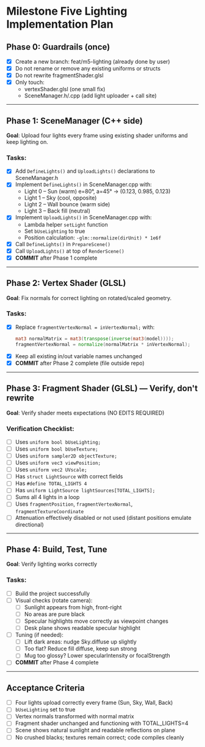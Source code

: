 # Milestone Five Lighting Implementation Plan

## Phase 0: Guardrails (once)
- [x] Create a new branch: feat/m5-lighting (already done by user)
- [x] Do not rename or remove any existing uniforms or structs
- [x] Do not rewrite fragmentShader.glsl
- [x] Only touch:
  - vertexShader.glsl (one small fix)
  - SceneManager.h/.cpp (add light uploader + call site)

---

## Phase 1: SceneManager (C++ side)
**Goal**: Upload four lights every frame using existing shader uniforms and keep lighting on.

### Tasks:
- [x] Add `DefineLights()` and `UploadLights()` declarations to SceneManager.h
- [x] Implement `DefineLights()` in SceneManager.cpp with:
  - Light 0 – Sun (warm) e=80°, a=45° → (0.123, 0.985, 0.123)
  - Light 1 – Sky (cool, opposite)
  - Light 2 – Wall bounce (warm side)
  - Light 3 – Back fill (neutral)
- [x] Implement `UploadLights()` in SceneManager.cpp with:
  - Lambda helper `setLight` function
  - Set `bUseLighting` to true
  - Position calculation: `-glm::normalize(dirUnit) * 1e6f`
- [x] Call `DefineLights()` in `PrepareScene()`
- [x] Call `UploadLights()` at top of `RenderScene()`
- [x] **COMMIT** after Phase 1 complete

---

## Phase 2: Vertex Shader (GLSL)
**Goal**: Fix normals for correct lighting on rotated/scaled geometry.

### Tasks:
- [x] Replace `fragmentVertexNormal = inVertexNormal;` with:
  ```glsl
  mat3 normalMatrix = mat3(transpose(inverse(mat3(model))));
  fragmentVertexNormal = normalize(normalMatrix * inVertexNormal);
  ```
- [x] Keep all existing in/out variable names unchanged
- [x] **COMMIT** after Phase 2 complete (file outside repo)

---

## Phase 3: Fragment Shader (GLSL) — Verify, don't rewrite
**Goal**: Verify shader meets expectations (NO EDITS REQUIRED)

### Verification Checklist:
- [ ] Uses `uniform bool bUseLighting;`
- [ ] Uses `uniform bool bUseTexture;`
- [ ] Uses `uniform sampler2D objectTexture;`
- [ ] Uses `uniform vec3 viewPosition;`
- [ ] Uses `uniform vec2 UVscale;`
- [ ] Has `struct LightSource` with correct fields
- [ ] Has `#define TOTAL_LIGHTS 4`
- [ ] Has `uniform LightSource lightSources[TOTAL_LIGHTS];`
- [ ] Sums all 4 lights in a loop
- [ ] Uses `fragmentPosition`, `fragmentVertexNormal`, `fragmentTextureCoordinate`
- [ ] Attenuation effectively disabled or not used (distant positions emulate directional)

---

## Phase 4: Build, Test, Tune
**Goal**: Verify lighting works correctly

### Tasks:
- [ ] Build the project successfully
- [ ] Visual checks (rotate camera):
  - [ ] Sunlight appears from high, front-right
  - [ ] No areas are pure black
  - [ ] Specular highlights move correctly as viewpoint changes
  - [ ] Desk plane shows readable specular highlight
- [ ] Tuning (if needed):
  - [ ] Lift dark areas: nudge Sky.diffuse up slightly
  - [ ] Too flat? Reduce fill diffuse, keep sun strong
  - [ ] Mug too glossy? Lower specularIntensity or focalStrength
- [ ] **COMMIT** after Phase 4 complete

---

## Acceptance Criteria
- [ ] Four lights upload correctly every frame (Sun, Sky, Wall, Back)
- [ ] `bUseLighting` set to true
- [ ] Vertex normals transformed with normal matrix
- [ ] Fragment shader unchanged and functioning with TOTAL_LIGHTS=4
- [ ] Scene shows natural sunlight and readable reflections on plane
- [ ] No crushed blacks; textures remain correct; code compiles cleanly
